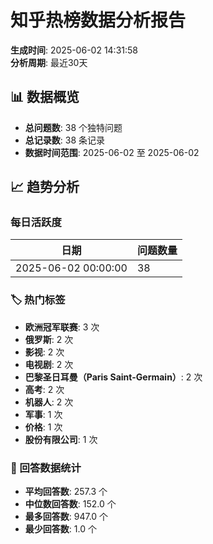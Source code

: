 
# 知乎热榜数据分析报告

**生成时间**: 2025-06-02 14:31:58  
**分析周期**: 最近30天

## 📊 数据概览

- **总问题数**: 38 个独特问题
- **总记录数**: 38 条记录
- **数据时间范围**: 2025-06-02 至 2025-06-02

## 📈 趋势分析

### 每日活跃度

| 日期 | 问题数量 |
|------|----------|
| 2025-06-02 00:00:00 | 38 |


### 🏷️ 热门标签

- **欧洲冠军联赛**: 3 次
- **俄罗斯**: 2 次
- **影视**: 2 次
- **电视剧**: 2 次
- **巴黎圣日耳曼（Paris Saint-Germain）**: 2 次
- **高考**: 2 次
- **机器人**: 2 次
- **军事**: 1 次
- **价格**: 1 次
- **股份有限公司**: 1 次


### 📝 回答数据统计

- **平均回答数**: 257.3 个
- **中位数回答数**: 152.0 个  
- **最多回答数**: 947.0 个
- **最少回答数**: 1.0 个
